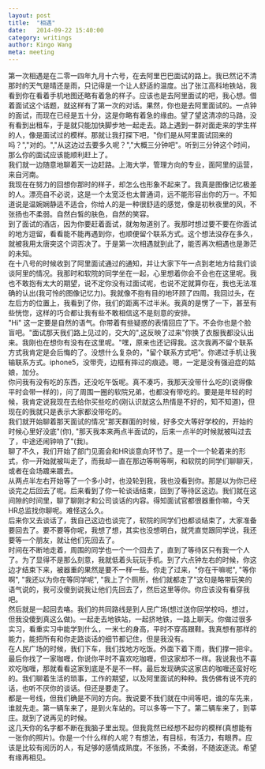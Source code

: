 ```yaml
---
layout: post 
title:  "相遇"
date:   2014-09-22 15:40:00
category: writings
author: Kingo Wang
meta: meeting
---
```


第一次相遇是在二零一四年九月十六号，在去阿里巴巴面试的路上。我已然记不清那时的天气是晴还是雨，只记得是一个让人舒适的温度。出了张江高科地铁站，我看到你在看着手机地图还略有着急的样子。应该也是去阿里面试的吧，我心想。借着面试这个话题，就这样有了第一次的对话。果然，你也是去阿里面试的。一点钟的面试，而现在已经是五十分，这是你略有着急的缘由。望了望这清凉的马路，没有看到出租车，于是就只能加快脚步地一起走去。路上遇到一群对面走来的学生样的人，像是面试过的模样。那就让我打探下吧，"你们是从阿里面试回来的吗？","对的。","从这边过去要多久呢？","大概三分钟吧"。听到三分钟这个时间，那么你的面试应该能顺利赶上了。   
我们就一边随意地聊着天一边赶路。上海大学，管理方向的专业，面阿里的运营，来自河南。   
我现在在努力的回想你那时的样子，却怎么也形象不起来了。我真是图像记忆极差的人。漂亮自不必说，这是一个太宽泛也太普通词，远不能形容出你的万一。不知道说是温婉娴静适不适合，你给人的是一种很舒适的感觉，像是初秋夜里的风，不张扬也不柔弱。自然白皙的肤色，自然的笑容。   
到了面试的酒店，因为你要赶着面试，就匆匆道别了。我那时想过要不要在你面试的地方逗留，看看能不能再遇到你，也顺便留个联系方式。这个想法没存在多久，就被我用太唐突这个词否决了。于是第一次相遇就到此了，能否再次相遇也是渺茫的未知。   
在十八号的时候收到了阿里面试通过的通知，并让大家下午一点到老地方给我们谈谈阿里的情况。我那时和软院的同学坐在一起，心里想着你会不会也在这里呢。我也不敢抱有太大的期望，说不定你没有过面试呢，也说不定就算你在，我也无法准确的认出(我可怜的图像记忆力)。我就像不抱有目的地环顾了四周。我回过头，在左后方的位置上，我看到了你，我们的距离不过半米。我真的是愣了一下，甚至有些恍惚，这样的巧合都让我有些不敢相信这不是刻意的安排。   
"Hi" 这一定要是自然的语气。你带着有些疑惑的表情回应了下。不会你也是个脸盲吧。"面试那天我们路上见过的，交大的",这反映了过来"你换了衣服我都没认出来。我刚也在想你有没有在这里呢。"嘿，原来也还记得我。这次我再不留个联系方式我肯定是会后悔的了。没想什么复杂的，"留个联系方式吧"。你递过手机让我输联系方式。iphone5，没带壳，边框有摔过的痕迹。嗯，一定是没有强迫症的姑娘，加分。   
你问我有没有吃的东西，还没吃午饭呢。真不凑巧，我那天没带什么吃的(说得像平时会带一样的)，问了周围一圈的软院兄弟，也都没有带吃的。要是是年轻的时候，我肯定说我现在去给你买些吃的(刚认识就这么热情是不好的，知不知道)，但现在的我就只是表示大家都没带吃的。   
我们就开始聊着那天面试的情况"那天群面的时候，好多交大等好学校的，开始的时候心里好没底"(你), "那天我本来两点半面试的，后来一点半的时候就被叫过去了，中途还闹钟响了"(我)。   
聊了不久，我们开始了部门见面会和HR谈意向环节了。是一个一个轮着来的形式，你一开始就被叫走了，而我却一直在那边等啊等啊，和软院的同学们聊聊天，或者在会场踱来踱去。   
从两点半左右开始等了一个多小时，也没轮到我，我也没看到你。那是以为你已经谈完之后回去了呢。后来看到了你一轮谈话结束，回到了等待区这边。我们就在这间隙的时间里，聊了聊刚才和公司谈话的内容。得知面试官都很器重你嘛，今天HR总监找你聊呢。难怪这么久。   
后来你又去谈话了，我自己这边也谈完了，软院的同学们也都谈结束了，大家准备要回去了。要不要等你呢，我想了想，其实也没想明白，就凭直觉跟同学说，我还要等一个朋友，就让他们先回去了。   
时间在不断地走着，周围的同学也一个一个回去了，直到了等待区只有我一个人了。为了显得不是那么刻意，我就低着头玩玩手机。到了六点钟左右的时候，你这边才结束下来，被器重的果然是要不一样一些。你走了过来，"你在干嘛呢", "等你啊", "我还以为你在等同学呢", "我上了个厕所，他们就都走了"这句是略带玩笑的语气说的，我可没傻到说我让他们先回去了，然后这里等你。你应该没有看穿我吧。   
然后就是一起回去咯。我们的共同路线是到人民广场(想过送你回学校吗，想过，但我没傻到真这么做)。一起走去地铁站，一起挤地铁，一路上聊天。你做过很多实习，看重实习中能学到什么，一米七的身高，平时不穿高跟鞋。我真想有那样的能力，能把所有和你走路谈话的细节都记住，但是我没有。   
在人民广场的时候，我们下车，我们找地方吃饭。外面下着下雨，我们撑一把伞。最后你找了一家咖喱，你说你平时不喜欢吃咖喱，但这家却不一样。我说我也不喜欢吃咖喱，那就看看这家到底是不是不一样。最后发现确实这家店的咖喱还蛮好吃的。我们聊着生活的琐事，工作的期望，以及阿里面试的种种。我仿佛有说不完的话，也听不厌你的谈话。但还是要走了。   
都是一号线，但我们确是不同的方向。我说要不我们就在中间等吧，谁的车先来，谁就先走。第一辆车来了，是到火车站的。可以多等一下了。第二辆车来了，到莘庄。就到了说再见的时候。   
这几天你的名字都不断在我脑子里出现。但我竟然已经想不起你的模样(真想能有一张你的照片)。你是一个什么样的人呢？有想法，有目标，有活力，有眼界。应该是比较有阅历的人，有足够的感情成熟度。不张扬，不柔弱，不随波逐流。希望有缘再相见。   
   

